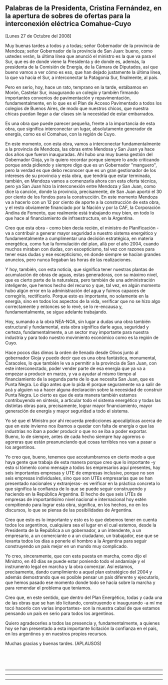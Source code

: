 Palabras de la Presidenta, Cristina Fernández, en la apertura de sobres de ofertas para la interconexión eléctrica Comahue-Cuyo
-------------------------------------------------------------------------------------------------------------------------------

[Lunes 27 de Octubre del 2008]

Muy buenas tardes a todos y a todas; señor Gobernador de la provincia de
Mendoza; señor Gobernador de la provincia de San Juan: bueno, como
ustedes verán, la última línea que anunció el ministro es la que va para
el Sur, que es de donde viene la Presidenta y de donde es, además, la
presidenta de la Comisión de Energía, de la Cámara de Diputados, así que
bueno vamos a ver cómo es eso, que han dejado justamente la última
línea, la que va hacia el Sur, a interconectar la Patagonia Sur,
finalmente, al país.

Pero en serio, hoy, hace un rato, temprano en la tarde, estábamos en
Morón, Castelar Sur, inaugurando un colegio y tambièn firmando
importantes convenios de pavimentación y repavimentación,
fundamentalmente, en lo que es el Plan de Acceso Pavimentado a todos los
colegios de Buenos Aires, de modo que nuestros chicos, que nuestra
chicas puedan llegar a dar clases sin la necesidad de estar embarrados.

Es una obra que puede parecer pequeña, frente a la importancia de esta
obra, que significa interconectar un lugar, absolutamente generador de
energía, como es el Comahue, con la región de Cuyo.

En este momento, con esta obra, vamos a interconectar fundamentalmente a
la provincia de Mendoza, las obras entre Mendosa y San Juan ya hace dos
años que fueron inauguradas. Ahí hubo una muy buena gestión del
Gobernador Gioja, yo lo quiero recordar porque siempre lo ando
criticando porque anda pidiendo y siempre digo que es un Gobernador
"manguero", pero la verdad es que debo reconocer que es un gran
gestionador de los intereses de su provincia y esta obra, que tendría
que estar terminada, también, en Mendoza vamos a comenzarla ahora con
esta oferta técnica, pero ya San Juan hizo la interconexión entre
Mendoza y San Juan, como dice la canción, donde la provincia,
precisamente, de San Juan aportó el 30 por ciento de los fondos para la
construcción. En este momento Mendoza va a hacerlo con un 12 por ciento
de aporte a la construcción de esta obra, y el resto obviamente
financiado por la Nación y por la CAF, la Corporación Andina de Fomento,
que realmente está trabajando muy bien, en todo lo que hace al
financiamiento de infraestructura, en la Argentina.

Creo que esta obra - como bien decía recién, el ministro de
Planificación - va a contribuir a generar mayor seguridad a nuestro
sistema energético y fundamentalmente a cumplimentar una decisión
estratégica, en materia energética, como fue la formulación del plan,
allá por el año 2004, cuando muchos miraban con dudas, con escepticismo,
tal vez con razones para tener esas dudas y ese escepticismo, en donde
siempre se hacían grandes anuncios, pero nunca llegaban las horas de las
realizaciones.

Y hoy, también, con esta noticia, que significa tener nuestras plantas
de acumulación de obras de aguas, estas generadoras, con su máximo
nivel, que es cierto parte de la naturaleza, pero también de una
administración inteligente, que hemos hecho del recurso y que, tal vez,
en algún momento hubo algún error en la administración del agua y fuimos
capaces de corregirlo, rectificarlo. Porque esto es importante, no
solamente en la energía, sino en todos los aspectos de la vida,
verificar que no se hizo algo correctamente y entonces se lo revé, se lo
re-encausa y, fundamentalmente, se sigue adelante trabajando.  

Hoy, sumando a la obra NEA-NOA, sin lugar a dudas una obra también
estructural y fundamental, esta obra significa darle agua, seguridad y
certeza, fundamentalmente, a un sector muy importante para nuestra
industria y para todo nuestro movimiento económico como es la región de
Cuyo.

Hace pocos días dimos la orden de llenado desde Olivos junto al
gobernador Gioja y puedo decir que es una obra fantástica, monumental,
Caracoles, lo que también le va a permitir a la provincia de San Juan,
con este interconectado, poder vender parte de esa energía que ya va a
empezar a producir en marzo, y va a ayudar al mismo tiempo al
financiamiento de la segunda parte de lo que necesita San Juan, que es
Punta Negra. Lo digo antes que lo pida él porque seguramente va a salir
de acá y alguien va a hacer alguna declaración sobre la necesidad de
construir Punta Negra. Lo cierto es que de esta manera también estamos
contribuyendo en síntesis, a articular todo el sistema energético y
todas las distintas obras para, precisamente, lograr mayor
financiamiento, mayor generación de energía y mayor seguridad a todo el
sistema.

Yo sé que el Ministro por ahí recuerda predicciones apocalípticas acerca
de que en este invierno nos íbamos a quedar con falta de energía o que
las industrias no iban a poder producir o que no se iba a poder
exportar. Bueno, lo de siempre, antes de cada hecho siempre hay agoreros
o agoreras que están preanunciando qué cosas terribles nos van a pasar a
los argentinos.

Yo creo que, bueno, tenemos que acostumbrarnos en cierto modo a que haya
gente que trabaja de esta manera porque creo que lo importante -y esto
sí tómenlo como mensaje a todos los empresarios aquí presentes, hay seis
importantes empresas y UTE de empresas inclusive, porque no son seis
empresas individuales, sino que son UTEs empresarias que se han
presentado nacionales y extranjeras- es verificar en la práctica
concreta lo que significa la confianza de lo que se puede seguir
construyendo y haciendo en la República Argentina. El hecho de que seis
UTEs de empresas de importantísimo nivel nacional e internacional hoy
estén compitiendo para lograr esta obra, significa, en los hechos, no en
los discursos, lo que se piensa de las posibilidades de Argentina.

Creo que esto es lo importante y esto es lo que debemos tener en cuenta
todos los argentinos, cualquiera sea el lugar en el cual estemos, desde
la Presidenta de la República a un gobernador, a un intendente, a un
empresario, a un comerciante o a un ciudadano, un trabajador, ese que se
levanta todos los días a ponerle el hombro a la Argentina para seguir
construyendo un país mejor en un mundo muy complicado.

Yo creo, sinceramente, que con esta puesta en marcha, como dijo el
Ministro, en 40 días se puede estar poniendo todo el andamiaje y el
instrumento legal en marcha y la obra comenzar. Así estamos,
precisamente, dando cumplimiento a aquel plan estratégico del 2004 y
además demostrando que es posible pensar un país diferente y ejecutarlo,
que hemos pasado ese momento donde todo se hacía sobre la marcha y para
remendar el problema que teníamos.

Creo que, en este sentido, que dentro del Plan Energético, todas y cada
una de las obras que se han ido licitando, construyendo e inaugurando -a
mí me tocó hacerlo con varias importantes- son la muestra cabal de que
estamos pensando un país en serio para todos los argentinos.

Quiero agradecerles a todos las presencia y, fundamentalmente, a quienes
hoy se han presentado a esta importante licitación la confianza en el
país, en los argentinos y en nuestros propios recursos.

Muchas gracias y buenas tardes. (APLAUSOS)  

      

 

****

****

****
